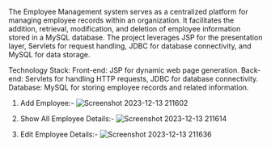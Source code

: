 The Employee Management system serves as a centralized platform for managing employee records within an organization. It facilitates the addition, retrieval, modification, and deletion of employee information stored in a MySQL database. The project leverages JSP for the presentation layer, Servlets for request handling, JDBC for database connectivity, and MySQL for data storage.

Technology Stack:
Front-end: JSP for dynamic web page generation.
Back-end: Servlets for handling HTTP requests, JDBC for database connectivity.
Database: MySQL for storing employee records and related information.

1. Add Employee:-
![Screenshot 2023-12-13 211602](https://github.com/codewithnitesh0305/Employee_Management/assets/133355700/1ab7ff15-41a8-4faa-bfde-3af72ba3eea8)

2. Show All Employee Details:-
![Screenshot 2023-12-13 211614](https://github.com/codewithnitesh0305/Employee_Management/assets/133355700/a9ed0c37-e37a-4888-b938-abd4d95938ef)

3. Edit Employee Details:-
![Screenshot 2023-12-13 211636](https://github.com/codewithnitesh0305/Employee_Management/assets/133355700/1b160cb0-0ad9-4b69-a0f2-113d9f29076e)

 
   
